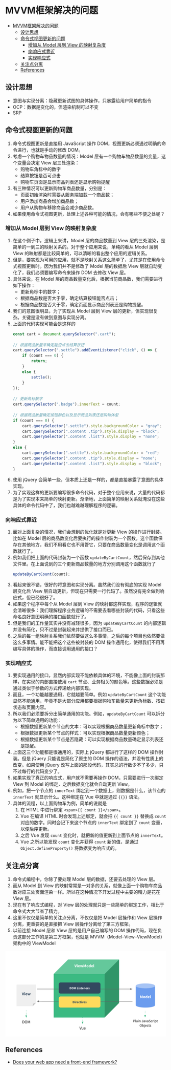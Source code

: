 # MVVM框架解决的问题


<!-- TOC -->

- [MVVM框架解决的问题](#mvvm框架解决的问题)
    - [设计思想](#设计思想)
    - [命令式视图更新的问题](#命令式视图更新的问题)
        - [增加从 Model 层到 View 的映射复杂度](#增加从-model-层到-view-的映射复杂度)
        - [向响应式靠近](#向响应式靠近)
        - [实现响应式](#实现响应式)
    - [关注点分离](#关注点分离)
    - [References](#references)

<!-- /TOC -->


## 设计思想
* 意图与实现分离：隐藏更新试图的具体操作，只暴露给用户简单的指令
* OCP：数据是变化的，但渲染机制可以不变
* SRP


## 命令式视图更新的问题
1. 命令式视图更新是直接用 JavaScript 操作 DOM，视图更新必须通过明确的命令进行，也就是手动的修改 DOM。
2. 考虑一个购物车物品数量的情况：Model 层有一个购物车物品数量的变量，这个变量会决定 View 层三处渲染：
    * 购物车角标中的数字
    * 结算按钮是否可点击
    * 购物车页面是显示商品列表还是显示购物提醒
3. 有三种情况可以更新购物车商品数量，分别是：
    * 页面初始渲染时需要从服务端加载一个商品数；
    * 用户添加商品会增加商品数；
    * 用户从购物车移除商品会减少商品数。
4. 如果使用命令式视图更新，处理上述各种可能的情况，会有哪些不便之处呢？

### 增加从 Model 层到 View 的映射复杂度
1. 在这个例子中，逻辑上来讲，Model 层的商品数量到 View 层的三处渲染，是简单的一到三的映射关系的。对于整个应用来说，单纯的看从 Model 层到 View 的映射都是比较简单的，可以清晰的看出整个应用的逻辑关系。
2. 但是，要实现为可用的应用，就不是映射关系这么简单了，尤其是在使用命令式视图更新时。因为我们并不是修改了 Model 层的数据后 View 层就自动变化了，我们必须要编写命令来操作 DOM 去修改 View 层。
3. 具体来说，在 Model 层的商品数量变化后，根据当前商品数，我们需要进行如下操作：
    * 更新角标中的数字；
    * 根据商品数是否大于零，确定结算按钮能否点击；
    * 根据商品数是否大于零，确定页面显示商品列表还是购物提醒。
4. 我们的意图很明显，为了实现从 Model 层到 View 层的更新，但实现很复杂。关键是没有做到意图与实现分离。
5. 上面的代码实现可能会是这样的
    ```js
    const cart = document.querySelector(".cart");

    // 根据商品数量来确定能否点击结算按钮
    cart.querySelector(".settle").addEventListener("click", () => {
        if (count === 0) {
            return;
        }
        else {
            settle();
        }
    });

    // 更新角标数字
    cart.querySelector(".badge").innerText = count;

    // 根据商品数量确定按钮颜色以及显示商品列表还是购物体型
    if (count === 0) {
        cart.querySelector(".settle").style.backgroundColor = "gray";
        cart.querySelector(".content .tip").style.display = "block";
        cart.querySelector(".content .list").style.display = "none";
    }
    else {
        cart.querySelector(".settle").style.backgroundColor = "red";
        cart.querySelector(".content .tip").style.display = "none";
        cart.querySelector(".content .list").style.display = "block";
    }
    ```
6. 使用 jQuery 会简单一些，但本质上还是一样的，都是直接暴露了意图的具体实现。
7. 为了实现这样的更新要编写很多命令代码，对于整个应用来说，大量的代码都是为了实现本来简单的映射更新。渐渐地，上面简单的映射关系就淹没在这些具体的命令代码中了，我们也越难越理解程序的逻辑。

### 向响应式靠近
1. 面对上面复杂的情况，我们会想到的优化就是对更新 View 的操作进行封装。比如在 Model 层的商品数变化后要执行的操作封装为一个函数，这个函数保存在其他地方，我们不用看它也不用管它，只要在商品数量变化是调用这个函数就行了。
2. 例如我们把上面的代码封装为一个函数 `updateByCartCount`，然后保存到其他文件里。在上面说到的三个更新商品数量的地方分别调用这个函数就行了
    ```js
    updateByCartCount(count);
    ```
3. 看起来很不错，很好的将意图和实现分离。虽然我们没有彻底的实现 Model 层变化后 View 层自动更新，但现在只需要一行代码了。虽然没有完全做到响应式，但已经很好了。
4. 如果这个程序中每个从 Model 层到 View 的映射都这样实现，程序的逻辑就会清晰很多：我们理解程序业务逻辑的不需要去看哪些封装的代码，只看这些命名良好意图明确的接口函数就行了。
5. 但是我们的工作量其实并没有减轻很多，因为 `updateByCartCount` 的内部逻辑并没有简化，只不过是封装起来并提供了接口而已。
6. 之后的每一组映射关系我们依然要做这么多事情，之后的每个项目也依然要做这么多事情。能不能把这个这些被封装的 DOM 操作通用化，使得我们不用再编写具体的操作，而直接调用通用的接口？

### 实现响应式
1. 要实现通用的接口，显然内部实现不能依赖具体的环境，不能像上面的封装那样，在实现的内部直接使用 `cart` 节点、业务相关的颜色等。这些数据必须是通过类似于参数的方式传递给内部实现。
2. 而且，一个功能越要通用，它就越要简单。例如 `updateByCartCount` 这个功能显然不能通用，毕竟不是大部分应用都要根据购物车数量来更新角标数、按钮状态和页面内容。
3. 所以我们必须要拆分出简单通用的功能。例如，`updateByCartCount` 可以拆分为以下简单通用的功能：
    * 根据数据更新某个节点的文本：可以实现根据商品数量更新角标中数字；
    * 根据数据更新某个节点的样式：可以实现根据商品数量更新颜色；
    * 根据数据更新某个节点是否隐藏：可以实现根据商品数量确定显示列表还是提醒。
4. 上面这三个功能都是很通用的，实际上 jQuery 都进行了这样的 DOM 操作封装。但是 jQuery 只能说是简化了原生的 DOM 操作的语法，并没有性质上的改变。如果使用 jQuery 改写上面的那段代码，其实总的行数少不了多少，只不过每行的代码变少了。
5. 如果实现了真正的响应式，用户就不需要再操作 DOM，只需要进行一次绑定 View 到 Model 的绑定，之后数据变化就会自动更新 View。
6. 例如，把一个节点的 `innerText` 绑定到一个数据上，则数据是什么，该节点的 `innerText` 就显示什么。这种绑定在 Vue 中就是通过 `{{}}` 语法。
7. 具体的流程，以上面购物车为例，简单的说就是
    1. 在 HTML 中进行绑定 `<span>{{ count }}</span>`。
    2. Vue 在编译 HTML 时会发现上述绑定，就会把 `{{ count }}` 替换成 `count` 对应的数字。同时会记下来这个节点的 `innerText` 绑定到了 `count` 变量，以便后序更新。
    3. 之后 Vue 发现 `count` 变化时，就把新的值更新到上面节点的 `innerText`。
    4. Vue 之所以能发现 `count` 变化并获得 `count` 新的值，是通过 `Object.defineProperty()` 将数据变为响应式的。


## 关注点分离
1. 命令式编程中，你除了要处理 Model 层的数据，还要去处理的 View 层。
2. 而从 Model 到 View 的映射常常是一对多的关系，就像上面一个购物车商品数对应三处页面渲染一样。所以在这种情况下开发过程中主要的精力是花在 View 层。
3. 现在有了响应式编程，对 View 层的处理就只是一些简单的绑定工作，相比于命令式大大节省了精力。
4. 这里不仅仅是简单的关注点分离，不仅仅是把 Model 层操作和 View 层操作分离，更重要的是直接把 View 层操作分离给了第三方框架。
5. 以前连接 Model 层和 View 层的是用户自己编写的 DOM 操作代码，现在负责这部分工作的是第三方框架，也就是 MVVM（Model–View–ViewModel）架构中的 ViewModel
<img src="../images/VueMVVM.png" width="600" style="display: block; margin: 5px 0 10px;" />


## References
* [Does your web app need a front-end framework?](https://stackoverflow.blog/2020/02/03/is-it-time-for-a-front-end-framework/)